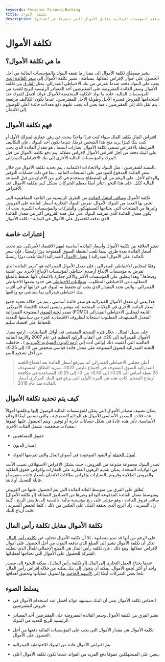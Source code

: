 ```yaml
---
keywords: Personal Finance,Banking
title: تكلفة الأموال
description: تشير تكلفة الأموال إلى معدل الفائدة الذي تدفعه المؤسسات المالية مقابل الأموال التي تنشرها في أعمالها.
---
```


# تكلفة الأموال
## ما هي تكلفة الأموال؟

يشير مصطلح تكلفة الأموال إلى مقدار ما تنفقه البنوك والمؤسسات المالية من أجل الحصول على أموال لإقراض عملائها. ببساطة ، تشير تكلفة الأموال إلى [سعر الفائدة الذي](/interestrate) يجب على البنوك دفعه عندما تقترض من بنك الاحتياطي الفيدرالي. يمثل [الفارق](/spread) بين تكلفة الأموال وسعر الفائدة المفروضة على المقترضين أحد المصادر الرئيسية للربح للعديد من المؤسسات المالية. عادة ما تولد التكلفة المنخفضة للأموال عوائد أفضل للبنوك عند استخدامها للقروض قصيرة الأجل وطويلة الأجل للمقترضين. عندما تكون التكاليف مرتفعة ، يتم نقل ذلك إلى المقترضين ، مما يعني أنه يجب عليهم دفع معدلات فائدة أعلى للوصول إلى الائتمان.

## فهم تكلفة الأموال

اقتراض المال يكلف المال سواء كنت فردًا واحدًا يبحث عن رهن عقاري لمنزلك الأول أو كنت بنكًا كبيرًا يريد منح هذا الشخص قرضًا. عندما تكون أحد البنوك ، فإن التكاليف المرتبطة بالاقتراض تسمى تكلفة الأموال. بعبارات أبسط ، هو مقدار الفائدة الذي يجب على البنك دفعه من أجل اقتراض الأموال لإقراض عملائه. يتم دفع تكلفة الأموال من قبل البنوك والمؤسسات المالية الأخرى إلى بنك الاحتياطي الفيدرالي.

بالنسبة للمقرضين ، مثل البنوك والاتحادات الائتمانية ، يتم تحديد تكلفة الأموال من خلال سعر الفائدة المدفوع للمودعين على المنتجات المالية ، بما في ذلك حسابات التوفير والودائع لأجل. على الرغم من أن المصطلح يستخدم في كثير من الأحيان من قبل الصناعة المالية ككل. على هذا النحو ، تتأثر أيضًا معظم الشركات بشكل كبير بتكلفة الأموال عند الاقتراض.

تكلفة الأموال [وصافي انتشار الفائدة](/net-interest-rate-spread) من الطرق الرئيسية من الناحية المفاهيمية التي تجني بها العديد من البنوك الأموال. تفرض البنوك التجارية أسعار الفائدة على القروض وغيرها من المنتجات التي يحتاجها المستهلكون والشركات والمؤسسات الكبيرة. يجب أن يكون معدل الفائدة الذي تفرضه البنوك على مثل هذه القروض أكبر من معدل الفائدة الذي تدفعه للحصول على الأموال في البداية - تكلفة الأموال.

## إعتبارات خاصة

تعتبر العلاقة بين تكلفة الأموال وأسعار الفائدة أساسية لفهم الاقتصاد الأمريكي. يتم تحديد أسعار الفائدة بعدة طرق. بينما تلعب أنشطة السوق المفتوحة دورًا رئيسيًا ، فإن سعر الفائدة على الأموال الفيدرالية ( [معدل الأموال](/federalfundsrate) الفيدرالية) أيضًا يلعب دورًا رئيسيًا.

وفقًا لمجلس الاحتياطي الفيدرالي ، فإن معدل الأموال الفيدرالية هو "سعر الفائدة الذي تقرض به مؤسسات الإيداع أرصدة احتياطي لمؤسسات الإيداع الأخرى بين عشية وضحاها." وهذا ينطبق على المؤسسات الأكبر والأكثر جدارة بالائتمان لأنها تحتفظ بالمبلغ المطلوب من الاحتياطي المطلوب. [متطلبات الاحتياطي](/requiredreserves) هي حدود يضعها الاحتياطي الفيدرالي ، والتي تحدد المقدار الذي يجب أن تحتفظ به البنوك في خزائنها أو في أقرب بنك احتياطي فيدرالي بما يتماشى مع ودائعها.

هذا يعني أن معدل الأموال الفيدرالية هو سعر فائدة أساسي ، يتم من خلاله تحديد جميع أسعار الفائدة الأخرى في الولايات المتحدة. إنه مؤشر رئيسي لصحة الاقتصاد الأمريكي. تصدر [لجنة السوق](/fomc) المفتوحة الفيدرالية (FOMC) التابعة لمجلس الاحتياطي الفيدرالي المعدل المستهدف المطلوب استجابة للظروف الاقتصادية كجزء من سياستها النقدية للحفاظ على اقتصاد سليم.

على سبيل المثال ، خلال فترة التضخم المتفشي في أوائل الثمانينيات ، ارتفع معدل الأموال الفيدرالية إلى 20٪. في أعقاب الركود العظيم في عام 2007 والأزمة المالية العالمية التي أعقبت ذلك (والتي أدت إلى [أزمة الديون السيادية الأوروبية](/european-sovereign-debt-crisis) ) ، حافظت اللجنة الفيدرالية للسوق المفتوحة على معدل فائدة قياسي منخفض من 0٪ إلى 0.25٪ من أجل تشجيع النمو.

> أعلن مجلس الاحتياطي الفيدرالي أنه سيرفع أسعار الفائدة بعد اجتماع اللجنة الفيدرالية للسوق المفتوحة في اجتماع مارس 2022. سيزيد النطاق المستهدف 25 نقطة أساس إلى 0.25٪ إلى 0.50٪ من 0٪ إلى 0.25٪ للمساعدة في مكافحة ارتفاع التضخم. كانت هذه هي المرة الأولى التي يرفع فيها البنك المركزي أسعار الفائدة منذ عام 2018.

>

## كيف يتم تحديد تكلفة الأموال

يمكن تصنيف مصادر الأموال التي يمكن للمؤسسات المالية الوصول إليها وتكلفتها أموالاً عدة فئات. المصدر الأساسي للأموال هو الودائع المصرفية ، والتي تسمى أيضًا الودائع الأساسية. تأتي هذه عادةً في شكل حسابات جارية أو توفير ، ويتم الحصول عليها عمومًا بمعدلات منخفضة. تشمل الفئات الأخرى:

- حقوق المساهمين

- إصدار الديون

- [أموال الجملة](/wholesale-money) أو النقود الموجودة في أسواق المال والتي تقرضها البنوك

تصدر البنوك مجموعة متنوعة من القروض ، حيث يشكل الإقراض الاستهلاكي نصيب الأسد في الولايات المتحدة. يمكن تقديم الرهون العقارية على العقارات وإقراض حقوق الملكية والقروض الطلابية وقروض السيارات وإقراض بطاقات الائتمان بأسعار فائدة متغيرة أو قابلة للتعديل أو ثابتة.

يُطلق على الفرق بين متوسط العائد للفائدة التي يتم الحصول عليها من القروض ومتوسط معدل الفائدة المدفوعة للودائع وغيرها من الصناديق المماثلة (أو تكلفة الأموال) صافي فروق الفائدة ، وهو مؤشر على ربح مؤسسة مالية. بالنسبة إلى هامش الربح ، كلما زاد السبريد ، زاد الربح الذي يحققه البنك. على العكس من ذلك ، كلما انخفض السبريد ، قلت أرباح البنك.

## تكلفة الأموال مقابل تكلفة رأس المال

على الرغم من أنها قد تبدو متشابهة ، إلا أن تكلفة الأموال تختلف عن [تكلفة رأس المال](/costofcapital). تذكر أن تكلفة الأموال تشير إلى المبلغ الذي تدفعه البنوك من أجل الحصول على أموال لإقراض عملائها. ومع ذلك ، فإن تكلفة رأس المال هي المبلغ الإجمالي للمال الذي تتطلبه الشركة للحصول على الأموال التي تحتاجها لعملياتها.

عندما يحتاج العمل التجاري إلى المال (أو تكلفة رأس المال) ، يمكنه اللجوء إلى مصدر واحد أو أكثر لجمع الأموال. يمكنه أن يتحول إلى بنك يمكنه من خلاله إقراض رأس المال. تلجأ بعض الشركات أيضًا إلى [الأسهم الخاصة بها](/equity) لتمويل عملياتها وتحقيق أهدافها.

## يسلط الضوء

- انخفاض تكلفة الأموال يعني أن البنك سيشهد عوائد أفضل عند استخدام الأموال في قروض للمقترضين.

- يعتبر الفرق بين تكلفة الأموال وسعر الفائدة المفروضة على المقترضين أحد المصادر الرئيسية للربح للعديد من البنوك.

- تكلفة الأموال هي مقدار الأموال التي يجب على المؤسسات المالية دفعها من أجل الحصول على الأموال.

- يتم اقتراض الأموال عادة من البنوك الاحتياطية الفيدرالية.

- يتعين على المستهلكين عمومًا دفع المزيد من الفوائد عندما تكون تكلفة الأموال أعلى.

